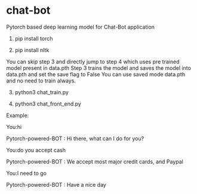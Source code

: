 # chat-bot
Pytorch based deep learning model for Chat-Bot application

1. pip install torch

2. pip install nltk

You can skip step 3 and directly jump to step 4 which uses pre trained model present in data.pth
Step 3 trains the model and saves the model into data.pth and set the save flag to False
You can use saved mode data.pth and no need to train always.

3. python3 chat_train.py

4. python3 chat_front_end.py

Example:

You:hi

Pytorch-powered-BOT : Hi there, what can I do for you?

You:do you accept cash

Pytorch-powered-BOT : We accept most major credit cards, and Paypal

You:I need to go

Pytorch-powered-BOT : Have a nice day

